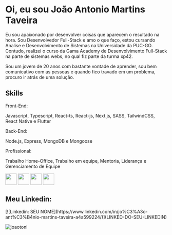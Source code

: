 <h1>Oi, eu sou João Antonio Martins Taveira</h1>

<p> Eu sou apaixonado por desenvolver coisas que aparecem o resultado na hora. Sou Desenvolvedor Full-Stack e amo o que faço, estou cursando  Analise e Desenvolvimento de Sistemas na Universidade da PUC-GO. Contudo, realizei o curso da Gama Academy de Desenvolvimento Full-Stack na parte de sistemas webs, no qual fiz parte da turma xp42. </p>

<p> Sou um jovem de 20 anos com bastante vontade de aprender, sou bem comunicativo com as pessoas e quando fico travado em um problema, procuro ir atrás de uma solução.</p>

<h2>Skills</h2>
<div style="display:"flex" " >
  <p styles="font-weight:"bold"">Front-End:</p>
  <p>Javascript, Typescript, React-ts, React-js, Next.js, SASS, TailwindCSS, React Native e Flutter</p>
  <p styles="font-weight:"bold"">Back-End:</p>
  <p>Node.js, Express, MongoDB e Mongoose</p>
  <p styles="font-weight:bold">Profissional:</p>
  <p>Trabalho Home-Office, Trabalho em equipe, Mentoria, Liderança e Gerenciamento de Equipe</p>
</div>
<div style="display:inline_block">
<img src="https://cdn.jsdelivr.net/gh/devicons/devicon/icons/html5/html5-original.svg" width=35 height=35/>
<img src="https://cdn.jsdelivr.net/gh/devicons/devicon/icons/css3/css3-original.svg" width="35" height="35" />
<img src="https://cdn.jsdelivr.net/gh/devicons/devicon/icons/javascript/javascript-original.svg" width="35" height="35" />
<img src="https://cdn.jsdelivr.net/gh/devicons/devicon/icons/java/java-original-wordmark.svg" width="35" height="35" />
</div>
<h2>Meu Linkedin: </h2>
[![Linkedin: SEU NOME](https://www.linkedin.com/in/jo%C3%A3o-ant%C3%B4nio-martins-taveira-a4a599224/)](LINKED-DO-SEU-LINKEDIN)

<p align="left"> <img src="https://komarev.com/ghpvc/?username=joaotoni&label=Total%20de%20visualizações&color=0e75b6&style=flat" alt="joaotoni" />
